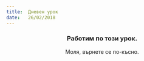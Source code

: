 ```yaml
---
title:  Дневен урок
date:   26/02/2018
---
```


### <center>Работим по този урок.</center>
<center>Моля, върнете се по-късно.</center>